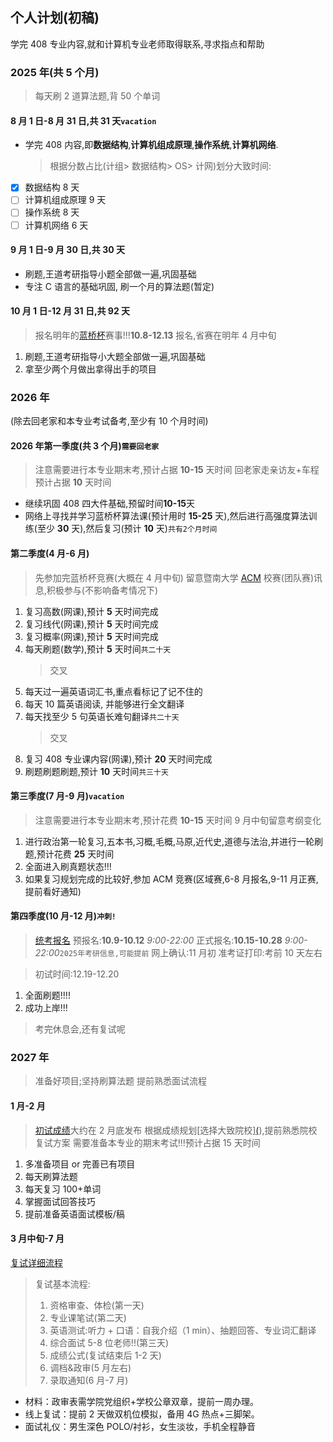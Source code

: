 ## 个人计划(初稿)

学完 408 专业内容,就和计算机专业老师取得联系,寻求指点和帮助

### 2025 年(共 5 个月)

> 每天刷 2 道算法题,背 50 个单词

#### 8 月 1 日-8 月 31 日,共 31 天`vacation`

- 学完 408 内容,即**数据结构**,**计算机组成原理**,**操作系统**,**计算机网络**.
  > 根据分数占比(计组> 数据结构> OS> 计网)划分大致时间:
- [x] 数据结构 8 天
- [ ] 计算机组成原理 9 天
- [ ] 操作系统 8 天
- [ ] 计算机网络 6 天

#### 9 月 1 日-9 月 30 日,共 30 天

- 刷题,王道考研指导小题全部做一遍,巩固基础
- 专注 C 语言的基础巩固, 刷一个月的算法题(暂定)

#### 10 月 1 日-12 月 31 日,共 92 天

> 报名明年的[蓝桥杯](https://dasai.lanqiao.cn/)赛事!!!**10.8-12.13** 报名,省赛在明年 4 月中旬

1. 刷题,王道考研指导小大题全部做一遍,巩固基础
2. 拿至少两个月做出拿得出手的项目

### 2026 年

(除去回老家和本专业考试备考,至少有 10 个月时间)

#### 2026 年第一季度(共 3 个月)`需要回老家`

> 注意需要进行本专业期末考,预计占据 **10-15** 天时间
> 回老家走亲访友+车程预计占据 **10** 天时间

- 继续巩固 408 四大件基础,预留时间**10-15**天
- 网络上寻找并学习蓝桥杯算法课(预计用时 **15-25** 天),然后进行高强度算法训练(至少 **30** 天),然后复习(预计 **10** 天)`共有2个月时间`

#### 第二季度(4 月-6 月)

> 先参加完蓝桥杯竞赛(大概在 4 月中旬)
> 留意暨南大学 [ACM](https://blog.csdn.net/qq_52358098/article/details/128335444) 校赛(团队赛)讯息,积极参与(不影响备考情况下)

1. 复习高数(网课),预计 **5** 天时间完成
2. 复习线代(网课),预计 **5** 天时间完成
3. 复习概率(网课),预计 **5** 天时间完成
4. 每天刷题(数学),预计 **5** 天时间`共二十天`
   > 交叉
5. 每天过一遍英语词汇书,重点看标记了记不住的
6. 每天 10 篇英语阅读, 并能够进行全文翻译
7. 每天找至少 5 句英语长难句翻译`共二十天`
   > 交叉
8. 复习 408 专业课内容(网课),预计 **20** 天时间完成
9. 刷题刷题刷题,预计 **10** 天时间`共三十天`

#### 第三季度(7 月-9 月)`vacation`

> 注意需要进行本专业期末考,预计花费 **10-15** 天时间
> 9 月中旬留意考纲变化

1. 进行政治第一轮复习,五本书,习概,毛概,马原,近代史,道德与法治,并进行一轮刷题,预计花费 **25** 天时间
2. 全面进入刷真题状态!!!
3. 如果复习规划完成的比较好,参加 ACM 竞赛(区域赛,6-8 月报名,9-11 月正赛,提前看好通知)

#### 第四季度(10 月-12 月)`冲刺!`

> [统考报名](https://yz.chsi.com.cn/yzwb/)
> 预报名:**10.9-10.12** _9:00-22:00_
> 正式报名:**10.15-10.28** _9:00-22:00_`2025年考研信息,可能提前`
> 网上确认:11 月初
> 准考证打印:考前 10 天左右

> 初试时间:12.19-12.20

1. 全面刷题!!!!
2. 成功上岸!!!

> 考完休息会,还有复试呢

### 2027 年

> 准备好项目;坚持刷算法题
> 提前熟悉面试流程

#### 1 月-2 月

> [初试成绩](https://yz.chsi.com.cn/apply/cjcx/)大约在 2 月底发布
> 根据成绩规划[选择大致院校][(](https://yz.chsi.com.cn/sch/)),提前熟悉院校复试方案
> 需要准备本专业的期末考试!!!预计占据 15 天时间

1. 多准备项目 or 完善已有项目
2. 每天刷算法题
3. 每天复习 100+单词
4. 掌握面试回答技巧
5. 提前准备英语面试模板/稿

#### 3 月中旬-7 月

[复试详细流程](https://zhuanlan.zhihu.com/p/21741707709)

> 复试基本流程:
>
> 1. 资格审查、体检(第一天)
> 2. 专业课笔试(第二天)
> 3. 英语测试:听力 + 口语：自我介绍（1 min）、抽题回答、专业词汇翻译
> 4. 综合面试 5-8 位老师!!(第三天)
> 5. 成绩公式(复试结束后 1-2 天)
> 6. 调档&政审(5 月左右)
> 7. 录取通知(6 月-7 月)

- 材料：政审表需学院党组织+学校公章双章，提前一周办理。
- 线上复试：提前 2 天做双机位模拟，备用 4G 热点+三脚架。
- 面试礼仪：男生深色 POLO/衬衫，女生淡妆，手机全程静音
